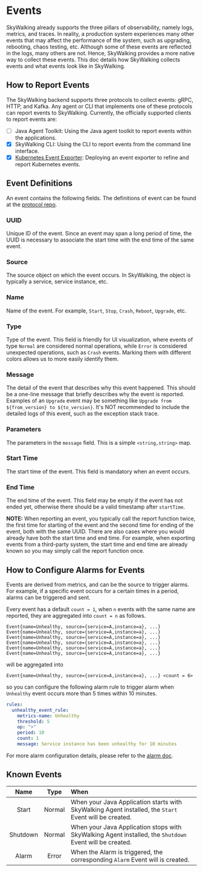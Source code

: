 # Events

SkyWalking already supports the three pillars of observability, namely logs, metrics, and traces.
In reality, a production system experiences many other events that may affect the performance of the system, such as upgrading, rebooting, chaos testing, etc.
Although some of these events are reflected in the logs, many others are not. Hence, SkyWalking provides a more native way to collect these events.
This doc details how SkyWalking collects events and what events look like in SkyWalking.

## How to Report Events

The SkyWalking backend supports three protocols to collect events: gRPC, HTTP, and Kafka. Any agent or CLI that implements one of these protocols can report events to SkyWalking.
Currently, the officially supported clients to report events are:

- [ ] Java Agent Toolkit: Using the Java agent toolkit to report events within the applications.
- [x] SkyWalking CLI: Using the CLI to report events from the command line interface.
- [x] [Kubernetes Event Exporter](http://github.com/apache/skywalking-kubernetes-event-exporter): Deploying an event exporter to refine and report Kubernetes events.

## Event Definitions

An event contains the following fields. The definitions of event can be found at the [protocol repo](https://github.com/apache/skywalking-data-collect-protocol/tree/master/event).

### UUID

Unique ID of the event. Since an event may span a long period of time, the UUID is necessary to associate the start time with the end time of the same event. 

### Source

The source object on which the event occurs. In SkyWalking, the object is typically a service, service instance, etc.

### Name

Name of the event. For example, `Start`, `Stop`, `Crash`, `Reboot`, `Upgrade`, etc.

### Type

Type of the event. This field is friendly for UI visualization, where events of type `Normal` are considered normal operations,
while `Error` is considered unexpected operations, such as `Crash` events. Marking them with different colors allows us to more easily identify them.

### Message

The detail of the event that describes why this event happened. This should be a one-line message that briefly describes why the event is reported. Examples of an `Upgrade` event may be something like `Upgrade from ${from_version} to ${to_version}`.
It's NOT recommended to include the detailed logs of this event, such as the exception stack trace.

### Parameters

The parameters in the `message` field. This is a simple `<string,string>` map. 

### Start Time

The start time of the event. This field is mandatory when an event occurs.

### End Time

The end time of the event. This field may be empty if the event has not ended yet, otherwise there should be a valid timestamp after `startTime`.

**NOTE:** When reporting an event, you typically call the report function twice, the first time for starting of the event and the second time for ending of the event, both with the same UUID.
There are also cases where you would already have both the start time and end time. For example, when exporting events from a third-party system, the start time and end time are already known so you may simply call the report function once.

## How to Configure Alarms for Events

Events are derived from metrics, and can be the source to trigger alarms. For example, if a specific event occurs for a
certain times in a period, alarms can be triggered and sent.

Every event has a default `count = 1`, when `n` events with the same name are reported, they are aggregated
into `count = n` as follows.

```
Event{name=Unhealthy, source={service=A,instance=a}, ...}
Event{name=Unhealthy, source={service=A,instance=a}, ...}
Event{name=Unhealthy, source={service=A,instance=a}, ...}
Event{name=Unhealthy, source={service=A,instance=a}, ...}
Event{name=Unhealthy, source={service=A,instance=a}, ...}
Event{name=Unhealthy, source={service=A,instance=a}, ...}
```

will be aggregated into

```
Event{name=Unhealthy, source={service=A,instance=a}, ...} <count = 6>
```

so you can configure the following alarm rule to trigger alarm when `Unhealthy` event occurs more than 5 times within 10
minutes.

```yaml
rules:
  unhealthy_event_rule:
    metrics-name: Unhealthy
    threshold: 5
    op: ">"
    period: 10
    count: 1
    message: Service instance has been unhealthy for 10 minutes
```

For more alarm configuration details, please refer to the [alarm doc](../setup/backend/backend-alarm.md).

## Known Events

| Name | Type | When |
| :----: | :----: | :-----|
| Start | Normal | When your Java Application starts with SkyWalking Agent installed, the `Start` Event will be created. |
| Shutdown | Normal | When your Java Application stops with SkyWalking Agent installed, the `Shutdown` Event will be created.  |
| Alarm | Error | When the Alarm is triggered, the corresponding `Alarm` Event will is created. |
